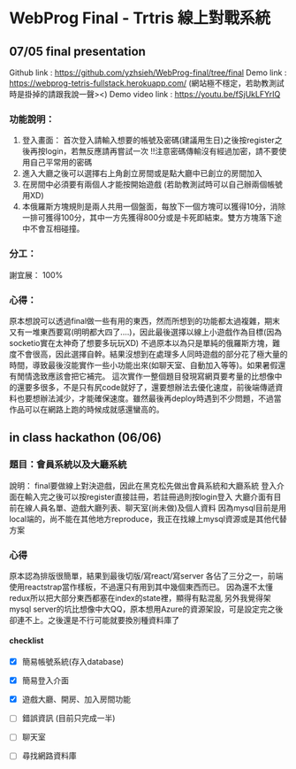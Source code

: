 # WebProg Final - Trtris 線上對戰系統



## 07/05 final presentation
Github link :  https://github.com/yzhsieh/WebProg-final/tree/final
Demo link : https://webprog-tetris-fullstack.herokuapp.com/
(網站極不穩定，若助教測試時是掛掉的請跟我說一聲><)
Demo video link : https://youtu.be/fSjUkLFYrIQ

### 功能說明：
1. 登入畫面： 首次登入請輸入想要的帳號及密碼(建議用生日)之後按register之後再按login，若無反應請再嘗試一次
    !!注意密碼傳輸沒有經過加密，請不要使用自己平常用的密碼
2. 進入大廳之後可以選擇右上角創立房間或是點大廳中已創立的房間加入
3. 在房間中必須要有兩個人才能按開始遊戲 (若助教測試時可以自己辦兩個帳號用XD)
4. 本俄羅斯方塊規則是兩人共用一個盤面，每放下一個方塊可以獲得10分，消除一排可獲得100分，其中一方先獲得800分或是卡死即結束。雙方方塊落下途中不會互相碰撞。

### 分工：
謝宜展： 100%

### 心得：
原本想說可以透過final做一些有用的東西，然而所想到的功能都太過複雜，期末又有一堆東西要寫(明明都大四了....)，因此最後選擇以線上小遊戲作為目標(因為socketio實在太神奇了想要多玩玩XD)
不過原本以為只是單純的俄羅斯方塊，難度不會很高，因此選擇自幹。結果沒想到在處理多人同時遊戲的部分花了極大量的時間，導致最後沒能實作一些小功能出來(如聊天室、自動加入等等)。如果暑假還有閒情逸致應該會把它補完。
這次實作一整個題目發現寫網頁要考量的比想像中的還要多很多，不是只有尻code就好了，還要想辦法去優化速度，前後端傳遞資料也要想辦法減少，才能確保速度。雖然最後再deploy時遇到不少問題，不過當作品可以在網路上跑的時候成就感還蠻高的。


## in class hackathon (06/06)
### 題目：會員系統以及大廳系統
說明：
final要做線上對決遊戲，因此在黑克松先做出會員系統和大廳系統
登入介面在輸入完之後可以按register直接註冊，若註冊過則按login登入
大廳介面有目前在線人員名單、遊戲大廳列表、聊天室(尚未做)及個人資料
因為mysql目前是用local端的，尚不能在其他地方reproduce，我正在找線上mysql資源或是其他代替方案
### 心得
原本認為排版很簡單，結果到最後切版/寫react/寫server 各佔了三分之一，前端使用reactstrap當作樣板，不過還只有用到其中幾個東西而已。
因為還不太懂redux所以把大部分東西都塞在index的state裡，顯得有點混亂
另外我覺得架mysql server的坑比想像中大QQ，原本想用Azure的資源架設，可是設定完之後卻連不上。之後還是不行可能就要換別種資料庫了


#### checklist

- [x] 簡易帳號系統(存入database)
- [x] 簡易登入介面
- [x] 遊戲大廳、開房、加入房間功能
- [ ] 錯誤資訊 (目前只完成一半)
- [ ] 聊天室
- [ ] 尋找網路資料庫



